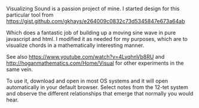 Visualizing Sound is a passion project of mine. I started design for this particular tool from https://gist.github.com/gkhays/e264009c0832c73d5345847e673a64ab 

Which does a fantastic job of building up a moving sine wave in pure javascript and html. I modified it as needed for my purposes, 
which are to visualize chords in a mathematically interesting manner. 

See also https://www.youtube.com/watch?v=4LvqhnVb8RU and http://hoganmathematics.com/Home/Visual for other experiments in the 
same vein. 

To use it, download and open in most OS systems and it will open automatically in your default browser. Select notes from the 
12-tet system and observe the different relationships that emerge that normally you would hear. 
